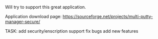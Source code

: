 Will try to support this great application.

Application download page: https://sourceforge.net/projects/multi-putty-manager-secure/

TASK:  add security/enscription support
       fix bugs
       add new features
